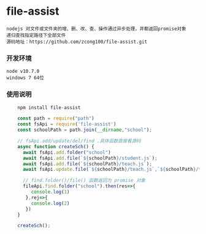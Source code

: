 # file-assist
    nodejs 对文件或文件夹的增、删、改、查、操作通过异步处理，并都返回promise对象
    递归查找指定路径下全部文件
    源码地址：https://github.com/zcong100/file-assist.git

### 开发环境
    node v10.7.0
    windows 7 64位

### 使用说明
```javascript
    npm install file-assist

    const path = require("path")
    const fsApi = require('file-assist')
    const schoolPath = path.join(__dirname,"school");

    // fsApi.add/update/del/find .具体函数直接看源码
    async function createSch() {
      await fsApi.add.folder("school")
      await fsApi.add.file(`${schoolPath}/student.js`);
      await fsApi.add.file(`${schoolPath}/teach.js`);
      await fsApi.update.file(`${schoolPath}/teach.js`,`${schoolPath}/teacher.js`)

      // find.folder()/file() 函数返回为 promise 对象
      fileApi.find.folder("school").then(res=>{
         console.log(1)
       },rej=>{
         console.log(2)
       })
    }

    createSch();
```






